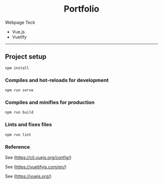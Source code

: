 <h1 align="center">Portfolio</h1>

Webpage Teck 

- Vue.js
- Vuetify


<hr>

## Project setup
```
npm install
```

### Compiles and hot-reloads for development
```
npm run serve
```


### Compiles and minifies for production
```
npm run build
```

### Lints and fixes files
```
npm run lint
```

### Reference
See (https://cli.vuejs.org/config/)

See  (https://vuetifyjs.com/en/)

See (https://vuejs.org/)


